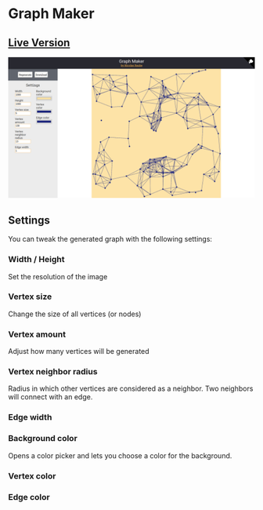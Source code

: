 # Graph Maker
## [Live Version](https://nicolasraube.github.io/graph-maker/)
![Screenshot](https://github.com/nicolasraube/graph-maker/blob/gh-pages/app/img/screenshot.png)
## Settings
You can tweak the generated graph with the following settings:
### Width / Height
Set the resolution of the image

### Vertex size
Change the size of all vertices (or nodes)

### Vertex amount
Adjust how many vertices will be generated

### Vertex neighbor radius
Radius in which other vertices are considered as a neighbor. Two neighbors will connect with an edge.

### Edge width

### Background color
Opens a color picker and lets you choose a color for the background.

### Vertex color

### Edge color
